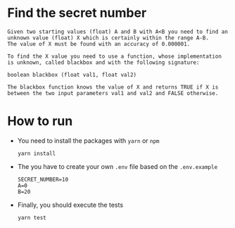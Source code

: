 # Find the secret number
```
Given two starting values (float) A and B with A<B you need to find an unknown value (float) X which is certainly within the range A-B.
The value of X must be found with an accuracy of 0.000001.

To find the X value you need to use a function, whose implementation is unknown, called blackbox and with the following signature:

boolean blackbox (float val1, float val2)

The blackbox function knows the value of X and returns TRUE if X is between the two input parameters val1 and val2 and FALSE otherwise.
```

# How to run
- You need to install the packages with `yarn` or `npm`
  ```
  yarn install
  ```
- The you have to create your own `.env` file based on the `.env.example`
  ```
  SECRET_NUMBER=10
  A=0
  B=20
  ```
- Finally, you should execute the tests
  ```
  yarn test
  ```
